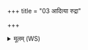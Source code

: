 +++
title = "03 आदित्या रुद्रा"

+++
<details><summary>मूलम् (WS)</summary>

आदित्या रुद्रा वसवो जुषन्तामिदं ब्रह्म क्रियमाणं नवीयः ।  
शृण्वन्तु नो दिव्याः पार्थिवासो गोजाता उत ये यज्ञियासः ॥ ४ ॥ ।  
ये देवानामृत्विजो यज्ञियासो मनोर्यजत्रा अमृता ऋतज्ञाः ।  
ते नो रासन्तामुरुगायमद्य यूयं पात स्वस्तिभिः सदा नः ॥ ५ ॥
</details>